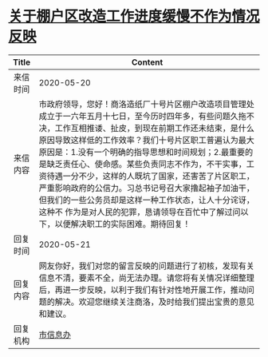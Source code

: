 # [关于棚户区改造工作进度缓慢不作为情况反映](http://www.shangluo.gov.cn/zmhd/ldxxxx.jsp?urltype=leadermail.LeaderMailContentUrl&wbtreeid=1112&leadermailid=5877)

| Title |                                                                                                                                               Content                                                                                                                                               |
|:-----:|-----------------------------------------------------------------------------------------------------------------------------------------------------------------------------------------------------------------------------------------------------------------------------------------------------|
| 来信时间  | 2020-05-20                                                                                                                                                                                                                                                                                          |
| 来信内容  | 市政府领导，您好！商洛造纸厂十号片区棚户改造项目管理处成立于一六年五月十七日，至今历时四年多，有些问题久拖不决，工作互相推诿、扯皮，到现在前期工作还未结束，是什么原因导致这样低的工作效率？我们十号片区职工普遍认为最大原因是：1.没有一个明确的指导思想和时间规划；2.最重要的是缺乏责任心、使命感。某些负责同志不作为，不干实事，工资待遇一分不少，这样的人既坑了国家，还害苦了片区职工，严重影响政府的公信力。习总书记号召大家撸起袖子加油干，但我们的一些公务员却是这样一种工作状态，让人十分诧讶，这种不 作为是对人民的犯罪，恳请领导在百忙中了解过问以下，以便解决职工的实际困难。期待回复！ |
| 回复时间  | 2020-05-21                                                                                                                                                                                                                                                                                          |
| 回复内容  | 网友你好，我们对您的留言反映的问题进行了初核，发现有关信息不清，要素不全，尚无法办理。请您将有关情况详细整理后，再进一步反映，以利于我们有针对性地开展工作，推动问题的解决。欢迎您继续关注商洛，及时给我们提出宝贵的意见和建议。                                                                                                                                                                                    |
| 回复机构  | [市信息办](../../category/agencies/市信息办.md)                                                                                                                                                                                                                                                             |